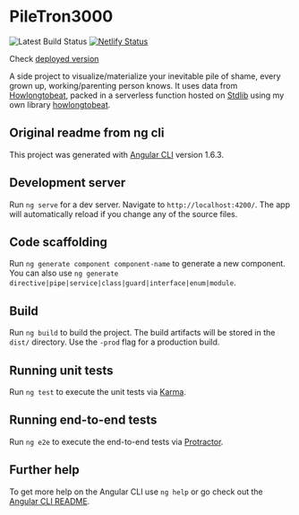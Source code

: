 # PileTron3000

![Latest Build Status](https://api.travis-ci.org/ckatzorke/piletron3000.svg?branch=master) [![Netlify Status](https://api.netlify.com/api/v1/badges/06328a25-84bb-4c63-a33d-fe2846260af7/deploy-status)](https://app.netlify.com/sites/priceless-murdock-2794f2/deploys)

Check [deployed version](https://piletron3000.katzorke.io)

A side project to visualize/materialize your inevitable pile of shame, every grown up, working/parenting person knows.
It uses data from [Howlongtobeat](https://howlongtobeat.com), packed in a serverless function hosted on [Stdlib](https://stdlib.com) using my own library [howlongtobeat](https://github.com/ckatzorke/howlongtobeat).

## Original readme from ng cli

This project was generated with [Angular CLI](https://github.com/angular/angular-cli) version 1.6.3.

## Development server

Run `ng serve` for a dev server. Navigate to `http://localhost:4200/`. The app will automatically reload if you change any of the source files.

## Code scaffolding

Run `ng generate component component-name` to generate a new component. You can also use `ng generate directive|pipe|service|class|guard|interface|enum|module`.

## Build

Run `ng build` to build the project. The build artifacts will be stored in the `dist/` directory. Use the `-prod` flag for a production build.

## Running unit tests

Run `ng test` to execute the unit tests via [Karma](https://karma-runner.github.io).

## Running end-to-end tests

Run `ng e2e` to execute the end-to-end tests via [Protractor](http://www.protractortest.org/).

## Further help

To get more help on the Angular CLI use `ng help` or go check out the [Angular CLI README](https://github.com/angular/angular-cli/blob/master/README.md).
